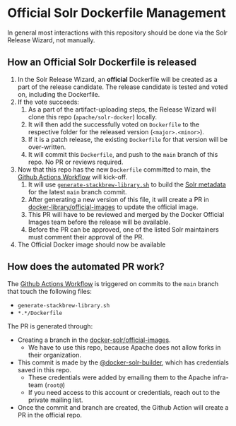 # Official Solr Dockerfile Management

In general most interactions with this repository should be done via the Solr Release Wizard, not manually.

## How an Official Solr Dockerfile is released

1. In the Solr Release Wizard, an **official** Dockerfile will be created as a part of the release candidate.
   The release candidate is tested and voted on, including the Dockerfile.
2. If the vote succeeds:
   1. As a part of the artifact-uploading steps, the Release Wizard will clone this repo (`apache/solr-docker`) locally.
   2. It will then add the successfully voted on `Dockerfile` to the respective folder for the released version (`<major>.<minor>`).
   3. If it is a patch release, the existing `Dockerfile` for that version will be over-written.
   4. It will commit this `Dockerfile`, and push to the `main` branch of this repo. No PR or reviews required.
3. Now that this repo has the new `Dockerfile` committed to main, the [Github Actions Workflow](../.github/workflows/pr-for-official-repo.yml) will kick-off.
   1. It will use [`generate-stackbrew-library.sh`](../generate-stackbrew-library.sh) to build the [Solr metadata](https://github.com/docker-library/official-images/blob/master/library/solr) for the latest `main` branch commit.
   2. After generating a new version of this file, it will create a PR in [docker-library/official-images](https://github.com/docker-library/official-images) to update the official image.
   3. This PR will have to be reviewed and merged by the Docker Official Images team before the release will be available.
   4. Before the PR can be approved, one of the listed Solr maintainers must comment their approval of the PR.
4. The Official Docker image should now be available

## How does the automated PR work?

The [Github Actions Workflow](../.github/workflows/pr-for-official-repo.yml) is triggered on commits to the `main` branch that touch the following files:
- `generate-stackbrew-library.sh`
- `*.*/Dockerfile`

The PR is generated through:
- Creating a branch in the [docker-solr/official-images](https://github.com/docker-solr/official-images).
  - We have to use this repo, because Apache does not allow forks in their organization.
- This commit is made by the [@docker-solr-builder](https://github.com/docker-solr-builder), which has credentials saved in this repo.
  - These credentials were added by emailing them to the Apache infra-team (`root@`)
  - If you need access to this account or credentials, reach out to the private mailing list.
- Once the commit and branch are created, the Github Action will create a PR in the official repo.
